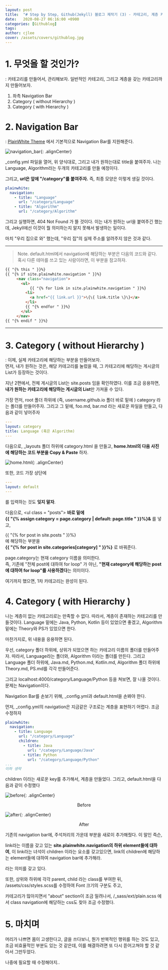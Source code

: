 ```yaml
---
layout: post
title:  "# Step by Step, Github(Jekyll) 블로그 제작기 (3) - 카테고리, 계층 카테고리"
date:   2020-08-27 06:16:00 +0900
categories: [Githublog]
tags: 
author: cjlee
cover: /assets/covers/githublog.jpg
---
```


# 1. 무엇을 할 것인가?

: 카테고리를 만들어서, 관리해보자. 일반적인 카테고리, 그리고 계층을 갖는 카테고리까지 만들어보자. 

1. 좌측 Navigation Bar
2. Category ( without Hierarchy )
3. Category ( with Hierarchy )


# 2. Navigation Bar
: [PlainWhite Theme](https://github.com/samarsault/plainwhite-jekyll) 에서 기본적으로 Navigation Bar를 지원해준다. 

![navigation_bar](/assets/images/2020-08-27-06-18-34_2020-08-27-githublog_3.md.png){: .alignCenter}

_config.yml 파일을 열어, 위 양식대로, 그리고 내가 원하는대로 title을 붙여주자. 나는 Language, Algorithm라는 두개의 카테고리를 만들 예정이다. 

그리고, **url은 앞에 "/category"를 붙여주자.** 즉, 최종 모양은 이렇게 생길 것이다.
```yaml
plainwhite: 
  navigation:
    - title: "Language"
      url: "/category/Language"
    - title: "Algorithm"
      url: "/category/Algorithm"
```

그리고 실행하면, 404 Not Found 가 뜰 것이다. 이는 내가 원하는 url을 붙여주긴 했는데, Jekyll에선 이것이 뭘 의미하는지 알지 못해서 발생하는 일이다. 

마치 "우리 집으로 와" 했는데, "우리 집"의 실제 주소를 알려주지 않은 것과 같다.

---
> Note. default.html에서 navigation에 해당하는 부분은 다음의 코드와 같다.   
> 혹시 다른 테마를 쓰고 있는 사람이라면, 이 부분을 참고하자.

 ```html
 {{ "{% this " }}%}
 {{ "{% if site.plainwhite.navigation " }}%}
      <nav class="navigation">
        <ul>
            {{ "{% for link in site.plainwhite.navigation " }}%}
          <li>
            <a href="{{ link.url }}">\{\{ link.title \}\}</a>
          </li>
          {{ "{% endfor " }}%}
        </ul>
      </nav>
{{ "{% endif " }}%}
```
---

# 3. Category ( without Hierarchy )

: 이제, 실제 카테고리에 해당하는 부분을 만들어보자.  
먼저, 내가 원하는 것은, 해당 카테고리를 눌렀을 때, 그 카테고리에 해당하는 게시글의 List가 등장하는 것이다.

지난 2편에서, 전체 게시글의 List는 site.posts 임을 확인하였다. 이를 조금 응용하면, **내가 원하는 카테고리에 해당하는 게시글의 List**만 가져올 수 있다.

가장 먼저, root 폴더 하위에 (즉, username.github.io 폴더 바로 밑에 ) category 라는 폴더를 만들어주자. 
그리고 그 밑에, foo.md, bar.md 라는 새로운 파일을 만들고, 다음과 같이 넣어주자

```yaml
---
layout: category
title: Language (혹은 Algorithm)
---
```

다음으로, _layouts 폴더 하위에 category.html 을 만들고, **home.html의 다음 사진에 해당하는 코드 부분을 Copy & Paste** 하자.

![home.html](/assets/images/2020-08-27-06-32-51_2020-08-27-githublog_3.md.png){: .alignCenter}

또한, 코드 가장 상단에
```yaml
---  
layout: default  
---  
```
를 입력하는 것도 **잊지 말자**.

다음으로, \<ul class = "posts"> **바로 밑에**  
**{{ "{% assign category = page.category | default: page.title " }}%}&**
를 넣고,

{{ "{% for post in site.posts " }}%}  
에 해당하는 부분을   
**{{ "{% for post in site.categories[category] " }}%}**
로 바꿔준다.

page.category는 현재 category 이름을 의미한다.  
즉, 기존에 "전체 post에 대하여 for loop" 가 아닌, **"현재 category에 해당하는 post에 대하여 for loop"를 사용하겠다**는 의미이다.

여기까지 했으면, 1차 카테고리는 완성이 된다.


# 4. Category ( with Hierarchy )

나는 계층이 없는 카테고리로는 만족할 수 없다. 따라서, 계층이 존재하는 카테고리를 만들것이다. Language 밑에는 Java, Python, Kotlin 등이 있었으면 좋겠고, Algorithm 밑에는 Theory와 PS가 있었으면 한다.

마찬가지로, 위 내용을 응용하면 된다.

우선, category 폴더 하위에, 상위가 되었으면 하는 카테고리 이름의 폴더를 만들어주자. 따라서, Language라는 폴더와, Algorithm 이라는 폴더를 만든다. 그리고 Language 폴더 하위에, Java.md, Python.md, Kotlin.md, Algorithm 폴더 하위에 Theory.md, PS.md를 각각 만들어준다.

그리고 localhost:4000/category/Language/Python 등을 쳐보면, 잘 나올 것이다. 문제는 Navigation이다.

Navigation Bar를 손보기 위해, _config.yml과 default.html을 손봐야 한다.

먼저, _config.yml의 navigation은 지금같은 구조로는 계층을 표현하기 어렵다. 조금 수정하자

```yaml
plainwhite:
  navigation:
    - title: Language
      url: "/category/Language"
      children:
        - title: Java
          url: "/category/Language/Java"
        - title: Python
          url: "/category/Language/Python"
...
이하 생략
```

children 이라는 새로운 key를 추가해서, 계층을 만들었다. 그리고, default.html을 다음과 같이 수정했다


![before](/assets/images/2020-08-27-07-11-26_2020-08-27-githublog_3.md.png){: .alignCenter}  
<center> Before </center>  

![after](/assets/images/2020-08-27-07-13-35_2020-08-27-githublog_3.md.png){: .alignCenter}
<center> After </center>  

기존의 navigation bar에, 주석처리의 가운데 부분을 새로이 추가해줬다. 이 말인 즉슨,

link라는 이름을 갖고 있는 **site.plainwhite.navigation의 하위 element들에 대하여**, 
이 link라는 녀석이 children 이라는 요소를 갖고있으면,
link의 children에 해당하는 element들에 대하여 navigation bar에 추가해라.

라는 의미를 갖고 있다.

또한, 상위와 하위에 각각 parent, child 라는 class를 부여한 뒤,  
/assets/css/styles.scss를 수정하여 Font 크기의 구분도 주고,

카테고리가 많아지면서 "about" section이 조금 밀려나서, 
/_sass/ext/plain.scss 에서 class navigation에 해당하는 css도 찾아 조금 수정했다.

# 5. 마치며

머리가 나쁘면 몸이 고생한다고, 글을 쓰다보니, 뭔가 반복적인 행위를 하는 것도 있고, 조금 비효율적인 부분도 있는 것 같은데, 이를 해결하려면 또 다시 뜯어고쳐야 할 것 같아서 그만두었다. 

나중에 필요할 때 수정해야지..